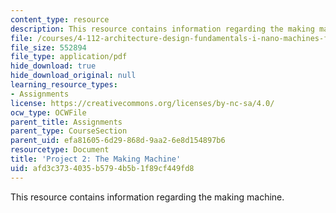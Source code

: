 ```yaml
---
content_type: resource
description: This resource contains information regarding the making machine.
file: /courses/4-112-architecture-design-fundamentals-i-nano-machines-fall-2012/afd3c3734035b5794b5b1f89cf449fd8_MIT4_112F12_prjct2-makg.pdf
file_size: 552894
file_type: application/pdf
hide_download: true
hide_download_original: null
learning_resource_types:
- Assignments
license: https://creativecommons.org/licenses/by-nc-sa/4.0/
ocw_type: OCWFile
parent_title: Assignments
parent_type: CourseSection
parent_uid: efa81605-6d29-868d-9aa2-6e8d154897b6
resourcetype: Document
title: 'Project 2: The Making Machine'
uid: afd3c373-4035-b579-4b5b-1f89cf449fd8
---
```

This resource contains information regarding the making machine.